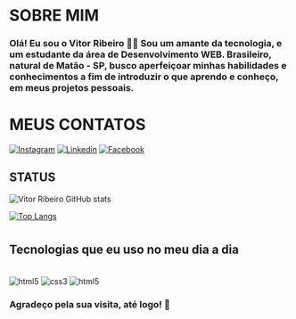 # SOBRE MIM

### Olá! Eu sou o Vitor Ribeiro 👋🏼 Sou um amante da tecnologia, e um estudante da área de Desenvolvimento WEB. Brasileiro, natural de Matão - SP, busco aperfeiçoar minhas habilidades e conhecimentos a fim de introduzir o que aprendo e conheço, em meus projetos pessoais.

##

# MEUS CONTATOS
[![Instagram](https://img.shields.io/badge/Instagram-E4405F?style=for-the-badge&logo=instagram&logoColor=white)](https://www.instagram.com/_moonlaion_/)
[![Linkedin](https://img.shields.io/badge/LinkedIn-0077B5?style=for-the-badge&logo=linkedin&logoColor=white)](https://www.linkedin.com/in/vitor-ribeiro-563674234/)
[![Facebook](https://img.shields.io/badge/Facebook-1877F2?style=for-the-badge&logo=facebook&logoColor=white)](https://www.facebook.com/profile.php?id=100088414242668&mibextid=ZbWKwL)

## STATUS

![Vitor Ribeiro GitHub stats](https://github-readme-stats.vercel.app/api?username=vitordevwebribeiro&show_icons=true&theme=tokyonight)

[![Top Langs](https://github-readme-stats.vercel.app/api/top-langs/?username=vitordevwebribeiro)](https://github.com/vitordevwebribeiro/github-readme-stats)

#

## Tecnologias que eu uso no meu dia a dia

<div style="display: inline_block"><br/>
    <img align="center" alt="html5" src="https://img.shields.io/badge/HTML-239120?style=for-the-badge&logo=html5&logoColor=white" />
    <img align="center" alt="css3" src="https://img.shields.io/badge/CSS-239120?&style=for-the-badge&logo=css3&logoColor=white" />
    <img align="center" alt="html5" src="https://img.shields.io/badge/JavaScript-F7DF1E?style=for-the-badge&logo=javascript&logoColor=black" />
</div>

### Agradeço pela sua visita, até logo! 📍
